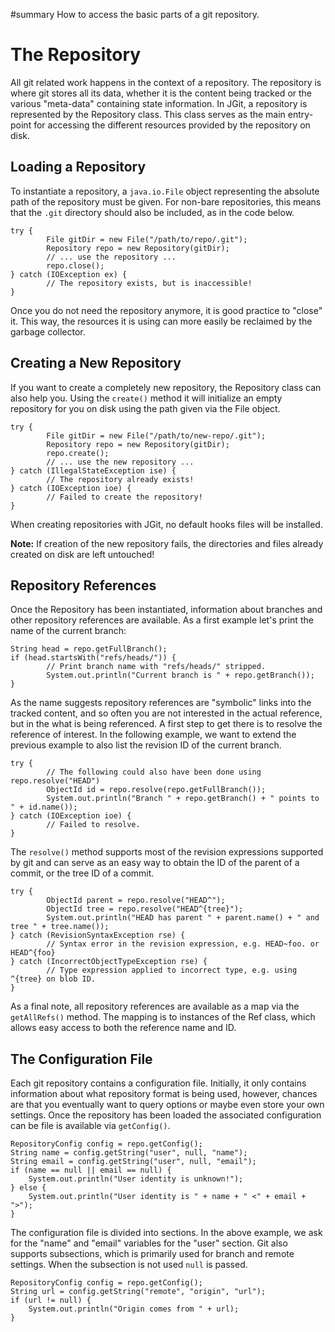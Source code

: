 ﻿#summary How to access the basic parts of a git repository.

# The Repository #

All git related work happens in the context of a repository. The repository is where git stores all its data, whether it is the content being tracked or the various "meta-data" containing state information. In JGit, a repository is represented by the Repository class. This class serves as the main entry-point for accessing the different resources provided by the repository on disk.

## Loading a Repository ##

To instantiate a repository, a `java.io.File` object representing the absolute path of the repository must be given. For non-bare repositories, this means that the `.git` directory should also be included, as in the code below.
```
try {
        File gitDir = new File("/path/to/repo/.git");
        Repository repo = new Repository(gitDir);
        // ... use the repository ...
        repo.close();
} catch (IOException ex) {
        // The repository exists, but is inaccessible!
}
```
Once you do not need the repository anymore, it is good practice to "close" it. This way, the resources it is using can more easily be reclaimed by the garbage collector.

## Creating a New Repository ##

If you want to create a completely new repository, the Repository class can also help you. Using the `create()` method it will initialize an empty repository for you on disk using the path given via the File object.
```
try {
        File gitDir = new File("/path/to/new-repo/.git");
        Repository repo = new Repository(gitDir);
        repo.create();
        // ... use the new repository ...
} catch (IllegalStateException ise) {
        // The repository already exists!
} catch (IOException ioe) {
        // Failed to create the repository!
}
```
When creating repositories with JGit, no default hooks files will be installed.

**Note:** If creation of the new repository fails, the directories and files already created on disk are left untouched!

## Repository References ##

Once the Repository has been instantiated, information about branches and other repository references are available. As a first example let's print the name of the current branch:
```
String head = repo.getFullBranch();
if (head.startsWith("refs/heads/")) {
        // Print branch name with "refs/heads/" stripped.
        System.out.println("Current branch is " + repo.getBranch());
}
```

As the name suggests repository references are "symbolic" links into the tracked content, and so often you are not interested in the actual reference, but in the what is being referenced. A first step to get there is to resolve the reference of interest. In the following example, we want to extend the previous example to also list the revision ID of the current branch.
```
try {
        // The following could also have been done using repo.resolve("HEAD")
        ObjectId id = repo.resolve(repo.getFullBranch());
        System.out.println("Branch " + repo.getBranch() + " points to " + id.name());
} catch (IOException ioe) {
        // Failed to resolve.
}
```

The `resolve()` method supports most of the revision expressions supported by git and can serve as an easy way to obtain the ID of the parent of a commit, or the tree ID of a commit.
```
try {
        ObjectId parent = repo.resolve("HEAD^");
        ObjectId tree = repo.resolve("HEAD^{tree}");
        System.out.println("HEAD has parent " + parent.name() + " and tree " + tree.name());
} catch (RevisionSyntaxException rse) {
        // Syntax error in the revision expression, e.g. HEAD~foo. or HEAD^{foo}
} catch (IncorrectObjectTypeException rse) {
        // Type expression applied to incorrect type, e.g. using ^{tree} on blob ID.
}
```

As a final note, all repository references are available as a map via the `getAllRefs()` method. The mapping is to instances of the Ref class, which allows easy access to both the reference name and ID.

## The Configuration File ##

Each git repository contains a configuration file. Initially, it only contains information about what repository format is being used, however, chances are that you eventually want to query options or maybe even store your own settings. Once the repository has been loaded the associated configuration can be file is available via `getConfig()`.
```
RepositoryConfig config = repo.getConfig();
String name = config.getString("user", null, "name");
String email = config.getString("user", null, "email");
if (name == null || email == null) {
	System.out.println("User identity is unknown!");
} else {
	System.out.println("User identity is " + name + " <" + email + ">");
}
```
The configuration file is divided into sections. In the above example, we ask for the "name" and "email" variables for the "user" section. Git also supports subsections, which is primarily used for branch and remote settings. When the subsection is not used `null` is passed.
```
RepositoryConfig config = repo.getConfig();
String url = config.getString("remote", "origin", "url");
if (url != null) {
	System.out.println("Origin comes from " + url);
}
```